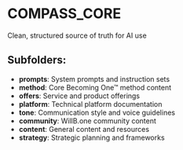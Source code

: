 # COMPASS_CORE

Clean, structured source of truth for AI use

## Subfolders:
- **prompts**: System prompts and instruction sets
- **method**: Core Becoming One™ method content
- **offers**: Service and product offerings
- **platform**: Technical platform documentation
- **tone**: Communication style and voice guidelines
- **community**: WillB.one community content
- **content**: General content and resources
- **strategy**: Strategic planning and frameworks
